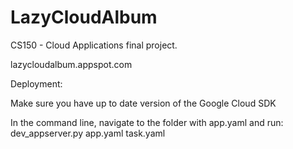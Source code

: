 # LazyCloudAlbum
CS150 - Cloud Applications final project.


lazycloudalbum.appspot.com

Deployment:

Make sure you have up to date version of the Google Cloud SDK

In the command line, navigate to the folder with app.yaml and run:
dev_appserver.py app.yaml task.yaml

